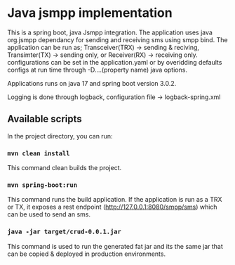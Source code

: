 # Java jsmpp implementation

This is a spring boot, java Jsmpp integration. The application uses java org.jsmpp dependancy for sending and receiving sms using smpp bind. The application can be run as; Transceiver(TRX) -> sending & reciving, Transimter(TX) -> sending only, or Receiver(RX) -> receiving only. configurations can be set in the application.yaml or by overidding defaults configs at run time through -D....(property name) java options.

Applications runs on java 17 and spring boot version 3.0.2.

Logging is done through logback, configuration file -> logback-spring.xml

## Available scripts

In the project directory, you can run:

### `mvn clean install`

This command clean builds the project.

### `mvn spring-boot:run`

This command runs the build application. If the application is run as a TRX or TX, it exposes a rest endpoint (http://127.0.0.1:8080/smpp/sms) which can be used to send an sms.

### `java -jar target/crud-0.0.1.jar`

This command is used to run the generated fat jar and its the same jar that can be copied & deployed in production environments.
